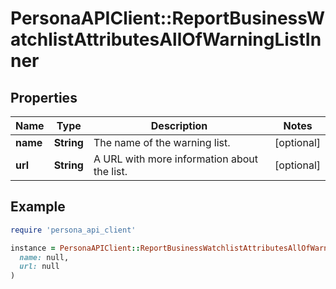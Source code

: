 # PersonaAPIClient::ReportBusinessWatchlistAttributesAllOfWarningListInner

## Properties

| Name | Type | Description | Notes |
| ---- | ---- | ----------- | ----- |
| **name** | **String** | The name of the warning list. | [optional] |
| **url** | **String** | A URL with more information about the list. | [optional] |

## Example

```ruby
require 'persona_api_client'

instance = PersonaAPIClient::ReportBusinessWatchlistAttributesAllOfWarningListInner.new(
  name: null,
  url: null
)
```

